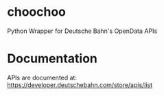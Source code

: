 # choochoo
Python Wrapper for Deutsche Bahn's OpenData APIs

# Documentation

APIs are documented at:
https://developer.deutschebahn.com/store/apis/list